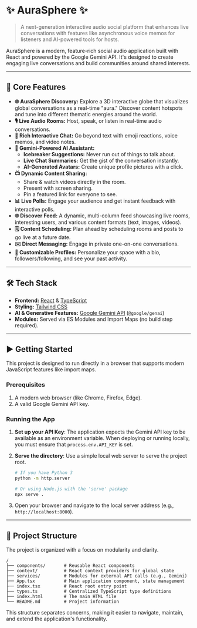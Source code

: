 # ✨ AuraSphere ✨

> A next-generation interactive audio social platform that enhances live conversations with features like asynchronous voice memos for listeners and AI-powered tools for hosts.

AuraSphere is a modern, feature-rich social audio application built with React and powered by the Google Gemini API. It's designed to create engaging live conversations and build communities around shared interests.

---

## 🚀 Core Features

- **🌐 AuraSphere Discovery:** Explore a 3D interactive globe that visualizes global conversations as a real-time "aura." Discover content hotspots and tune into different thematic energies around the world.
- **🎙️ Live Audio Rooms:** Host, speak, or listen in real-time audio conversations.
- **💬 Rich Interactive Chat:** Go beyond text with emoji reactions, voice memos, and video notes.
- **🤖 Gemini-Powered AI Assistant:**
    - **Icebreaker Suggestions:** Never run out of things to talk about.
    - **Live Chat Summaries:** Get the gist of the conversation instantly.
    - **AI-Generated Avatars:** Create unique profile pictures with a click.
- **📺 Dynamic Content Sharing:**
    - Share & watch videos directly in the room.
    - Present with screen sharing.
    - Pin a featured link for everyone to see.
- **📊 Live Polls:** Engage your audience and get instant feedback with interactive polls.
- **🌐 Discover Feed:** A dynamic, multi-column feed showcasing live rooms, interesting users, and various content formats (text, images, videos).
- **🗓️ Content Scheduling:** Plan ahead by scheduling rooms and posts to go live at a future date.
- **✉️ Direct Messaging:** Engage in private one-on-one conversations.
- **👤 Customizable Profiles:** Personalize your space with a bio, followers/following, and see your past activity.

---

## 🛠️ Tech Stack

- **Frontend:** [React](https://reactjs.org/) & [TypeScript](https://www.typescriptlang.org/)
- **Styling:** [Tailwind CSS](https://tailwindcss.com/)
- **AI & Generative Features:** [Google Gemini API](https://ai.google.dev/) (`@google/genai`)
- **Modules:** Served via ES Modules and Import Maps (no build step required).

---

## ▶️ Getting Started

This project is designed to run directly in a browser that supports modern JavaScript features like import maps.

### Prerequisites

1.  A modern web browser (like Chrome, Firefox, Edge).
2.  A valid Google Gemini API key.

### Running the App

1.  **Set up your API Key**: The application expects the Gemini API key to be available as an environment variable. When deploying or running locally, you must ensure that `process.env.API_KEY` is set.

2.  **Serve the directory**: Use a simple local web server to serve the project root.
    ```bash
    # If you have Python 3
    python -m http.server

    # Or using Node.js with the 'serve' package
    npx serve .
    ```

3.  Open your browser and navigate to the local server address (e.g., `http://localhost:8000`).

---

## 📂 Project Structure

The project is organized with a focus on modularity and clarity.

```
/
├── components/       # Reusable React components
├── context/          # React context providers for global state
├── services/         # Modules for external API calls (e.g., Gemini)
├── App.tsx           # Main application component, state management
├── index.tsx         # React root entry point
├── types.ts          # Centralized TypeScript type definitions
├── index.html        # The main HTML file
└── README.md         # Project information
```

This structure separates concerns, making it easier to navigate, maintain, and extend the application's functionality.